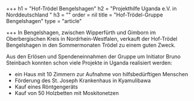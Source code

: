+++
h1 = "Hof-Trödel Bengelshagen"
h2 = "Projekthilfe Uganda e.V. in Norddeutschland "
h3 = ""
order = nil
title = "Hof-Trödel-Gruppe Bengelshagen"
type = "article"

+++
In Bengelshagen, zwischen Wipperfürth und Gimborn im Oberbergischen Kreis in Nordrhein-Westfalen, verkauft der Hof-Trödel Bengelshagen in den Sommermonaten Trödel zu einem guten Zweck.

Aus den Erlösen und Spendeneinnahmen der Gruppe um Initiator Bruno Steinbach konnten schon viele Projekte in Uganda realisiert werden:

* ein Haus mit 10 Zimmern zur Aufnahme von hilfsbedürftigen Menschen
* Förderung des St. Joseph Krankenhaus in Kyamulibawa
* Kauf eines Röntgengeräts
* Kauf von 50 Holzbetten mit Moskitonetzen